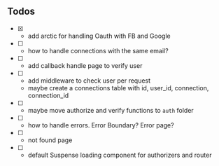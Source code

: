 ## Todos

- [x] - add arctic for handling Oauth with FB and Google
- [ ] - how to handle connections with the same email?
- [ ] - add callback handle page to verify user
- [ ] - add middleware to check user per request
  - maybe create a connections table with id, user_id, connection, connection_id
- [ ] - maybe move authorize and verify functions to `auth` folder


- [ ] - how to handle errors. Error Boundary? Error page?
- [ ] - not found page
- [ ] - default Suspense loading component for authorizers and router
